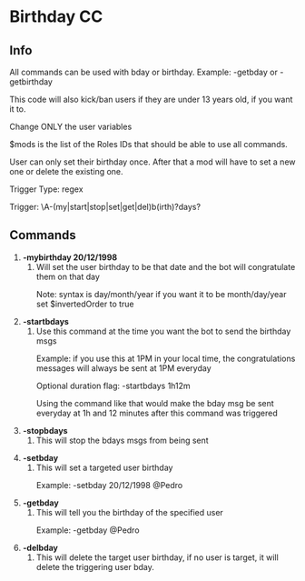 # Birthday CC

## Info

All commands can be used with bday or birthday. Example: -getbday or -getbirthday<p>
This code will also kick/ban users if they are under 13 years old, if you want it to.<p>
Change ONLY the user variables<p>
$mods is the list of the Roles IDs that should be able to use all commands.<p>
User can only set their birthday once. After that a mod will have to set a new one or delete the existing one.<p>
Trigger Type: regex<p>
Trigger: \A-(my|start|stop|set|get|del)b(irth)?days?

## Commands

1. **-mybirthday 20/12/1998**
   1. Will set the user birthday to be that date and the bot will congratulate them on that day<p>
      Note: syntax is day/month/year if you want it to be month/day/year set $invertedOrder to true
1. **-startbdays**
   1. Use this command at the time you want the bot to send the birthday msgs<p>
      Example: if you use this at 1PM in your local time, the congratulations messages will always be sent at 1PM everyday<p>
      Optional duration flag: -startbdays 1h12m<p>
      Using the command like that would make the bday msg be sent everyday at 1h and 12 minutes after this command was triggered
1. **-stopbdays**
   1. This will stop the bdays msgs from being sent<p>
1. **-setbday**
   1. This will set a targeted user birthday<p>
      Example: -setbday 20/12/1998 @Pedro
1. **-getbday**
   1. This will tell you the birthday of the specified user<p>
      Example: -getbday @Pedro
1. **-delbday**
   1. This will delete the target user birthday, if no user is target, it will delete the triggering user bday.
